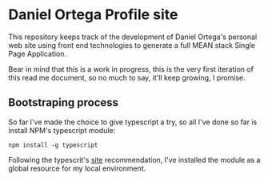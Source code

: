 # Daniel Ortega Profile site

This repository keeps track of the development of Daniel Ortega's personal web site using front end technologies to generate a full MEAN stack Single Page Application.

Bear in mind that this is a work in progress, this is the very first iteration of this read me document, so no much to say, it'll keep growing, I promise.

## Bootstraping process
So far I've made the choice to give typescript a try, so all I've done so far is install NPM's typescript module:

`npm install -g typescript`

Following the typescrit's [site](www.typescriptlang.org/) recommendation, I've installed the module as a global resource for my local environment.
